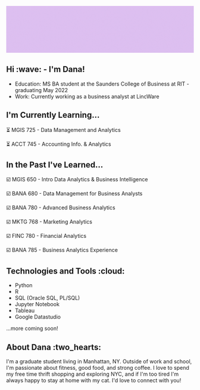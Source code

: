 ![Dana Medium Gif](https://github.com/danadivincenzo/danadivincenzo/blob/main/Dana%20GitHub%20Banner%20Purple.gif)

<h2> Hi :wave: - I'm Dana!</h2>

* Education: MS BA student at the Saunders College of Business at RIT - graduating May 2022
* Work: Currently working as a business analyst at LincWare

<h2> I'm Currently Learning... </h2>

:hourglass_flowing_sand: MGIS 725 - Data Management and Analytics

:hourglass_flowing_sand: ACCT 745 - Accounting Info. & Analytics

<h2> In the Past I've Learned... </h2>

:ballot_box_with_check: MGIS 650 - Intro Data Analytics & Business Intelligence

:ballot_box_with_check: BANA 680 - Data Management for Business Analysts

:ballot_box_with_check: BANA 780 - Advanced Business Analytics

:ballot_box_with_check: MKTG 768 - Marketing Analytics

:ballot_box_with_check: FINC 780 - Financial Analytics

:ballot_box_with_check: BANA 785 - Business Analytics Experience


<h2> Technologies and Tools :cloud:</h2>

* Python
* R
* SQL (Oracle SQL, PL/SQL)
* Jupyter Notebook
* Tableau
* Google Datastudio

...more coming soon!


<h2> About Dana :two_hearts:</h2>
I'm a graduate student living in Manhattan, NY. Outside of work and school, I'm passionate about fitness, good food, and strong coffee. I love to spend my free time thrift shopping and exploring NYC, and if I'm too tired I'm always happy to stay at home with my cat. I'd love to connect with you!
